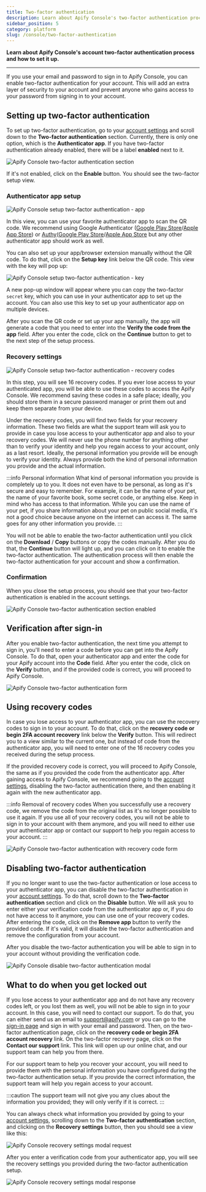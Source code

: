 ```yaml
---
title: Two-factor authentication
description: Learn about Apify Console's two-factor authentication process and how to set it up.
sidebar_position: 5
category: platform
slug: /console/two-factor-authentication
---
```


**Learn about Apify Console's account two-factor authentication process and how to set it up.**

---

If you use your email and password to sign in to Apify Console, you can enable two-factor authentication for your account. This will add an extra layer of security to your account and prevent anyone who gains access to your password from signing in to your account.

## Setting up two-factor authentication

To set up two-factor authentication, go to your [account settings](https://console.apify.com/account/settings) and scroll down to the **Two-factor authentication** section. Currently, there is only one option, which is the **Authenticator app**. If you have two-factor authentication already enabled, there will be a label **enabled** next to it.

![Apify Console two-factor authentication section](./images/console-account-two-factor-disabled.png)

If it's not enabled, click on the **Enable** button. You should see the two-factor setup view.

### Authenticator app setup

![Apify Console setup two-factor authentication - app](./images/console-two-factor-app-setup.png)

In this view, you can use your favorite authenticator app to scan the QR code. We recommend using Google Authenticator ([Google Play Store](https://play.google.com/store/apps/details?id=com.google.android.apps.authenticator2&hl=en_US)/[Apple App Store](https://apps.apple.com/us/app/google-authenticator/id388497605)) or [Authy](https://authy.com/)([Google Play Store](https://play.google.com/store/apps/details?id=com.authy.authy)/[Apple App Store](https://itunes.apple.com/us/app/authy/id494168017) but any other authenticator app should work as well.

You can also set up your app/browser extension manually without the QR code. To do that, click on the **Setup key** link below the QR code. This view with the key will pop up:

![Apify Console setup two-factor authentication - key](./images/console-setup-two-factor-auth-key.png)

A new pop-up window will appear where you can copy the two-factor `secret` key, which you can use in your authenticator app to set up the account. You can also use this key to set up your authenticator app on multiple devices.

After you scan the QR code or set up your app manually, the app will generate a code that you need to enter into the **Verify the code from the app** field. After you enter the code, click on the **Continue** button to get to the next step of the setup process.

### Recovery settings

![Apify Console setup two-factor authentication - recovery codes](./images/console-two-factor-recovery-setup.png)

In this step, you will see 16 recovery codes. If you ever lose access to your authenticated app, you will be able to use these codes to access the Apify Console. We recommend saving these codes in a safe place; ideally, you should store them in a secure password manager or print them out and keep them separate from your device.

Under the recovery codes, you will find two fields for your recovery information. These two fields are what the support team will ask you to provide in case you lose access to your authenticator app and also to your recovery codes. We will never use the phone number for anything other than to verify your identity and help you regain access to your account, only as a last resort. Ideally, the personal information you provide will be enough to verify your identity. Always provide both the kind of personal information you provide and the actual information.

:::info Personal information
What kind of personal information you provide is completely up to you. It does not even have to be personal, as long as it's secure and easy to remember. For example, it can be the name of your pet, the name of your favorite book, some secret code, or anything else. Keep in mind who has access to that information. While you can use the name of your pet, if you share information about your pet on public social media, it's not a good choice because anyone on the internet can access it. The same goes for any other information you provide.
:::

You will not be able to enable the two-factor authentication until you click on the **Download** / **Copy** buttons or copy the codes manually. After you do that, the **Continue** button will light up, and you can click on it to enable the two-factor authentication. The authentication process will then enable the two-factor authentication for your account and show a confirmation.

### Confirmation

When you close the setup process, you should see that your two-factor authentication is enabled in the account settings.

![Apify Console two-factor authentication section enabled](./images/console-account-two-factor-enabled.png)


## Verification after sign-in

After you enable two-factor authentication, the next time you attempt to sign in, you'll need to enter a code before you can get into the Apify Console. To do that, open your authenticator app and enter the code for your Apify account into the **Code** field. After you enter the code, click on the **Verify** button, and if the provided code is correct, you will proceed to Apify Console.

![Apify Console two-factor authentication form](./images/console-two-factor-authentication.png)

## Using recovery codes

In case you lose access to your authenticator app, you can use the recovery codes to sign in to your account. To do that, click on the **recovery code or begin 2FA account recovery** link below the **Verify** button. This will redirect you to a view similar to the current one, but instead of code from the authenticator app, you will need to enter one of the 16 recovery codes you received during the setup process.

If the provided recovery code is correct, you will proceed to Apify Console, the same as if you provided the code from the authenticator app. After gaining access to Apify Console, we recommend going to the [account settings](https://console.apify.com/account/settings), disabling the two-factor authentication there, and then enabling it again with the new authenticator app.

:::info Removal of recovery codes
When you successfully use a recovery code, we remove the code from the original list as it's no longer possible to use it again. If you use all of your recovery codes, you will not be able to sign in to your account with them anymore, and you will need to either use your authenticator app or contact our support to help you regain access to your account.
:::


![Apify Console two-factor authentication with recovery code form](./images/console-two-factor-use-recovery-code.png)

## Disabling two-factor authentication

If you no longer want to use the two-factor authentication or lose access to your authenticator app, you can disable the two-factor authentication in your [account settings](https://console.apify.com/account/settings). To do that, scroll down to the **Two-factor authentication** section and click on the **Disable** button. We will ask you to enter either your verification code from the authenticator app or, if you do not have access to it anymore, you can use one of your recovery codes. After entering the code, click on the **Remove app** button to verify the provided code. If it's valid, it will disable the two-factor authentication and remove the configuration from your account.

After you disable the two-factor authentication you will be able to sign in to your account without providing the verification code.

![Apify Console disable two-factor authentication modal](./images/console-two-factor-auth-disable.png)

## What to do when you get locked out

If you lose access to your authenticator app and do not have any recovery codes left, or you lost them as well, you will not be able to sign in to your account. In this case, you will need to contact our support. To do that, you can either send us an email to [support@apify.com](mailto:support@apify.com?subject='Locked%20out%20of%20account%20with%202FA%20enabled') or you can go to the [sign-in page](https://console.apify.com/sign-in) and sign in with your email and password. Then, on the two-factor authentication page, click on the **recovery code or begin 2FA account recovery** link. On the two-factor recovery page, click on the **Contact our support** link. This link will open up our online chat, and our support team can help you from there.

For our support team to help you recover your account, you will need to provide them with the personal information you have configured during the two-factor authentication setup. If you provide the correct information, the support team will help you regain access to your account.

:::caution
The support team will not give you any clues about the information you provided; they will only verify if it is correct.
:::

You can always check what information you provided by going to your [account settings](https://console.apify.com/account/settings), scrolling down to the **Two-factor authentication** section, and clicking on the **Recovery settings** button, then you should see a view like this:

![Apify Console recovery settings modal request](./images/console-two-factor-recovery-settings-request.png)

After you enter a verification code from your authenticator app, you will see the recovery settings you provided during the two-factor authentication setup.

![Apify Console recovery settings modal response](./images/console-two-factor-recovery-settings-revealed.png)

